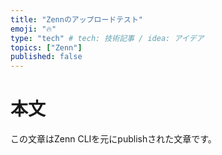```yaml
---
title: "Zennのアップロードテスト"
emoji: "🔥"
type: "tech" # tech: 技術記事 / idea: アイデア
topics: ["Zenn"]
published: false
---
```

# 本文

この文章はZenn CLIを元にpublishされた文章です。